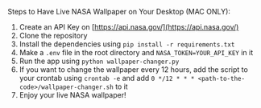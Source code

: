 Steps to Have Live NASA Wallpaper on Your Desktop (MAC ONLY):

1. Create an API Key on [https://api.nasa.gov/](https://api.nasa.gov/)
2. Clone the repository
3. Install the dependencies using `pip install -r requirements.txt`
4. Make a `.env` file in the root directory and `NASA_TOKEN=YOUR_API_KEY` in it
5. Run the app using `python wallpaper-changer.py`
6. If you want to change the wallpaper every 12 hours, add the script to your crontab using `crontab -e` and add `0 */12 * * * <path-to-the-code>/wallpaper-changer.sh` to it
7. Enjoy your live NASA wallpaper!
